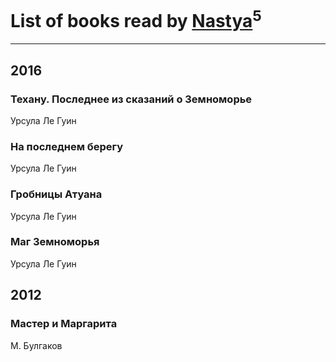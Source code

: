 # List of books read by [Nastya](http://vk.com/id51669619)<sup>5</sup>
---

## 2016

### Техану. Последнее из сказаний о Земноморье
Урсула Ле Гуин


### На последнем берегу
Урсула Ле Гуин


### Гробницы Атуана
Урсула Ле Гуин


### Маг Земноморья
Урсула Ле Гуин



## 2012

### Мастер и Маргарита
М. Булгаков




